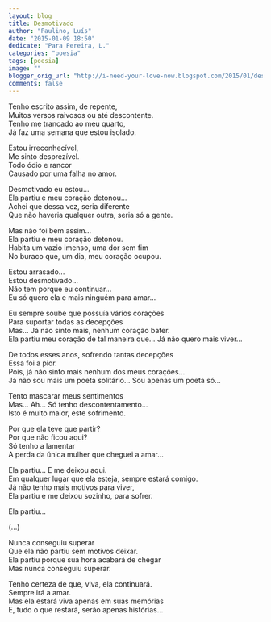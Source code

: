 ```yaml
---
layout: blog
title: Desmotivado
author: "Paulino, Luís"
date: "2015-01-09 18:50"
dedicate: "Para Pereira, L."
categories: "poesia"
tags: [poesia]
image: ""
blogger_orig_url: "http://i-need-your-love-now.blogspot.com/2015/01/desmotivado.html"
comments: false
---
```


Tenho escrito assim, de repente,\
Muitos versos raivosos ou até descontente.\
Tenho me trancado ao meu quarto,\
Já faz uma semana que estou isolado.

Estou irreconhecível,\
Me sinto desprezível.\
Todo ódio e rancor\
Causado por uma falha no amor.

Desmotivado eu estou...\
Ela partiu e meu coração detonou...\
Achei que dessa vez, seria diferente\
Que não haveria qualquer outra, seria só a gente.

Mas não foi bem assim...\
Ela partiu e meu coração detonou.\
Habita um vazio imenso, uma dor sem fim\
No buraco que, um dia, meu coração ocupou.

Estou arrasado...\
Estou desmotivado...\
Não tem porque eu continuar...\
Eu só quero ela e mais ninguém para amar...

Eu sempre soube que possuía vários corações\
Para suportar todas as decepções\
Mas... Já não sinto mais, nenhum coração bater.\
Ela partiu meu coração de tal maneira que... Já não quero mais viver...

De todos esses anos, sofrendo tantas decepções\
Essa foi a pior.\
Pois, já não sinto mais nenhum dos meus corações...\
Já não sou mais um poeta solitário... Sou apenas um poeta só...

Tento mascarar meus sentimentos\
Mas... Ah... Só tenho descontentamento...\
Isto é muito maior, este sofrimento.

Por que ela teve que partir?\
Por que não ficou aqui?\
Só tenho a lamentar\
A perda da única mulher que cheguei a amar...

Ela partiu... E me deixou aqui.\
Em qualquer lugar que ela esteja, sempre estará comigo.\
Já não tenho mais motivos para viver,\
Ela partiu e me deixou sozinho, para sofrer.

Ela partiu...

(...)

Nunca conseguiu superar\
Que ela não partiu sem motivos deixar.\
Ela partiu porque sua hora acabará de chegar\
Mas nunca conseguiu superar.

Tenho certeza de que, viva, ela continuará.\
Sempre irá a amar.\
Mas ela estará viva apenas em suas memórias\
E, tudo o que restará, serão apenas histórias...
